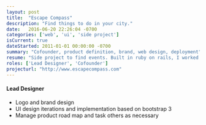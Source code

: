 ```yaml
---
layout: post
title:  "Escape Compass"
description: "Find things to do in your city."
date:   2016-06-20 22:26:04 -0700
categories: ['web', 'ui', 'side project']
isCurrent: true
dateStarted: 2011-01-01 00:00:00 -0700
summary: "Cofounder, product definition, brand, web design, deployment"
resume: "Side project to find events. Built in ruby on rails, I worked on everything from the brand, to the design and implementing much of it in the codebase."
roles: ['Lead Designer', 'Cofounder']
projecturl: "http://www.escapecompass.com"
---
```


#### Lead Designer

* Logo and brand design
* UI design iterations and implementation based on bootstrap 3
* Manage product road map and task others as necessary

